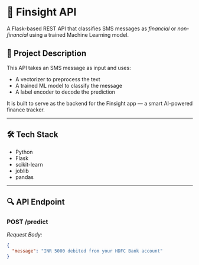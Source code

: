 # 🧠 Finsight API

A Flask-based REST API that classifies SMS messages as *financial* or *non-financial* using a trained Machine Learning model.

## 🚀 Project Description

This API takes an SMS message as input and uses:
- A vectorizer to preprocess the text
- A trained ML model to classify the message
- A label encoder to decode the prediction

It is built to serve as the backend for the Finsight app — a smart AI-powered finance tracker.

---

## 🛠 Tech Stack

- Python
- Flask
- scikit-learn
- joblib
- pandas

---

## 🔍 API Endpoint

### POST /predict

*Request Body:*
```json
{
  "message": "INR 5000 debited from your HDFC Bank account"
}